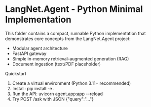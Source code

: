 # LangNet.Agent - Python Minimal Implementation

This folder contains a compact, runnable Python implementation that demonstrates core concepts from the LangNet.Agent project:

- Modular agent architecture
- FastAPI gateway
- Simple in-memory retrieval-augmented generation (RAG)
- Document ingestion (text/PDF placeholder)

Quickstart

1. Create a virtual environment (Python 3.11+ recommended)
2. Install: pip install -e .
3. Run the API: uvicorn agent.app:app --reload
4. Try POST /ask with JSON {"query":"..."}
